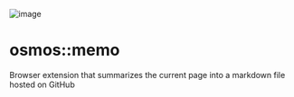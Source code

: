 ![image](https://user-images.githubusercontent.com/1895289/115134725-885c7100-9fc7-11eb-82c5-c3df07602cef.png)


# osmos::memo

Browser extension that summarizes the current page into a markdown file hosted on GitHub
